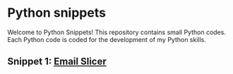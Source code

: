 # Python snippets

Welcome to Python Snippets! This repository contains small Python codes. Each Python code is coded for the development of my Python skills.

## Snippet 1: [Email Slicer](Email_slicer.py)
